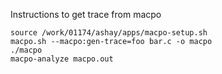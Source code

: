 
Instructions to get trace from macpo

```
source /work/01174/ashay/apps/macpo-setup.sh
macpo.sh --macpo:gen-trace=foo bar.c -o macpo
./macpo
macpo-analyze macpo.out
```
